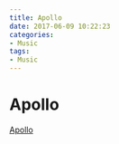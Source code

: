 ```yaml
---
title: Apollo
date: 2017-06-09 10:22:23
categories:
- Music
tags:
- Music
---
```


# Apollo
[Apollo](https://github.com/ctripcorp/apollo)

